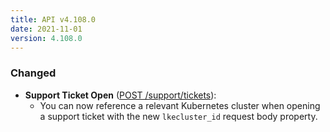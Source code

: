 ```yaml
---
title: API v4.108.0
date: 2021-11-01
version: 4.108.0
---
```


### Changed

- **Support Ticket Open** ([POST /support/tickets](https://www.linode.com/docs/api/support/#support-ticket-open)):
  - You can now reference a relevant Kubernetes cluster when opening a support ticket with the new `lkecluster_id` request body property.